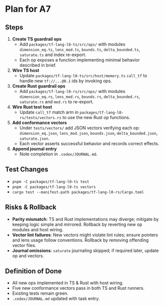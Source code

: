 # Plan for A7

## Steps
1. **Create TS guardrail ops**
   - Add `packages/tf-lang-l0-ts/src/ops/` with modules `dimension_eq.ts`, `lens_mod.ts`, `bounds.ts`, `delta_bounded.ts`, `saturate.ts` and index re-export.
   - Each op exposes a function implementing minimal behavior described in brief.
2. **Wire TS host**
   - Update `packages/tf-lang-l0-ts/src/host/memory.ts` `call_tf` to handle new `tf://...@0.1` ids by invoking ops.
3. **Create Rust guardrail ops**
   - Add `packages/tf-lang-l0-rs/src/ops/` with modules `dimension_eq.rs`, `lens_mod.rs`, `bounds.rs`, `delta_bounded.rs`, `saturate.rs` and `mod.rs` to re-export.
4. **Wire Rust test host**
   - Update `call_tf` match arm in `packages/tf-lang-l0-rs/tests/vectors.rs` to use the new Rust op functions.
5. **Add conformance vectors**
   - Under `tests/vectors/` add JSON vectors verifying each op: `dimension_eq.json`, `lens_mod.json`, `bounds.json`, `delta_bounded.json`, `saturate.json`.
   - Each vector asserts successful behavior and records correct effects.
6. **Append journal entry**
   - Note completion in `.codex/JOURNAL.md`.

## Test Changes
- `pnpm -C packages/tf-lang-l0-ts test`
- `pnpm -C packages/tf-lang-l0-ts vectors`
- `cargo test --manifest-path packages/tf-lang-l0-rs/Cargo.toml`

## Risks & Rollback
- **Parity mismatch**: TS and Rust implementations may diverge; mitigate by keeping logic simple and mirrored. Rollback by reverting new op modules and host wiring.
- **Vector lint failures**: New vectors might violate lint rules; ensure pointers and lens usage follow conventions. Rollback by removing offending vector files.
- **Journal omissions**: `saturate` journaling skipped; if required later, update op and vectors.

## Definition of Done
- All new ops implemented in TS & Rust with host wiring.
- Five new conformance vectors pass in both TS and Rust runners.
- Existing tests remain green.
- `.codex/JOURNAL.md` updated with task entry.
